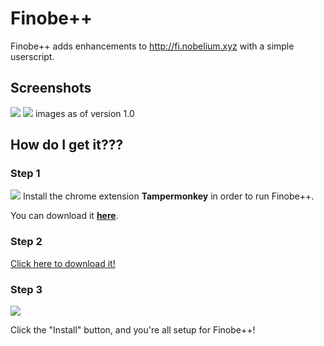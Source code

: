 # Finobe++
Finobe++ adds enhancements to http://fi.nobelium.xyz with a simple userscript.

## Screenshots
![](http://i.imgur.com/VkhNugd.png)
![](http://i.imgur.com/Vqsw0wj.png)
images as of version 1.0

## How do I get it???
### Step 1
![](http://i.imgur.com/MRB3774.png)
Install the chrome extension **Tampermonkey** in order to run Finobe++.

You can download it **[here](https://chrome.google.com/webstore/detail/tampermonkey/dhdgffkkebhmkfjojejmpbldmpobfkfo?hl=en)**.

### Step 2
[Click here to download it!](https://github.com/jadc/finobeplusplus/raw/master/Finobe%2B%2B.user.js)

### Step 3
![](http://i.imgur.com/swUDLNw.png)

Click the "Install" button, and you're all setup for Finobe++!
